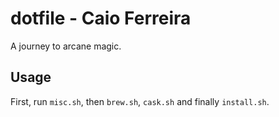 # dotfile - Caio Ferreira

A journey to arcane magic.

## Usage

First, run `misc.sh`, then `brew.sh`, `cask.sh` and finally `install.sh`.